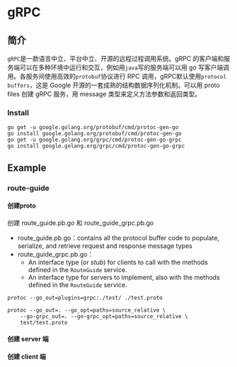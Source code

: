 # gRPC

## 简介

`gRPC`是一款语言中立、平台中立、开源的远程过程调用系统。gRPC 的客户端和服务端可以在多种环境中运行和交互，例如用`java`写的服务端可以用 go 写客户端调用。各服务间使用高效的`protobuf`协议进行 RPC 调用，gRPC默认使用`protocol buffers`，这是 Google 开源的一套成熟的结构数据序列化机制。可以用 proto files 创建 gRPC 服务，用 message 类型来定义方法参数和返回类型。

### Install

```shell
go get -u google.golang.org/protobuf/cmd/protoc-gen-go
go install google.golang.org/protobuf/cmd/protoc-gen-go
go get -u google.golang.org/grpc/cmd/protoc-gen-go-grpc
go install google.golang.org/grpc/cmd/protoc-gen-go-grpc
```

## Example

### route-guide

#### 创建proto

创建 route_guide.pb.go 和 route_guide_grpc.pb.go

- route_guide.pb.go：contains all the protocol buffer code to populate, serialize, and retrieve request and response message types
- route_guide_grpc.pb.go：
  - An interface type (or *stub*) for clients to call with the methods defined in the `RouteGuide` service.
  - An interface type for servers to implement, also with the methods defined in the `RouteGuide` service.

```shell
protoc --go_out=plugins=grpc:./test/ ./test.proto

protoc --go_out=. --go_opt=paths=source_relative \
    --go-grpc_out=. --go-grpc_opt=paths=source_relative \
    test/test.proto
```

#### 创建 server 端



#### 创建 client 端